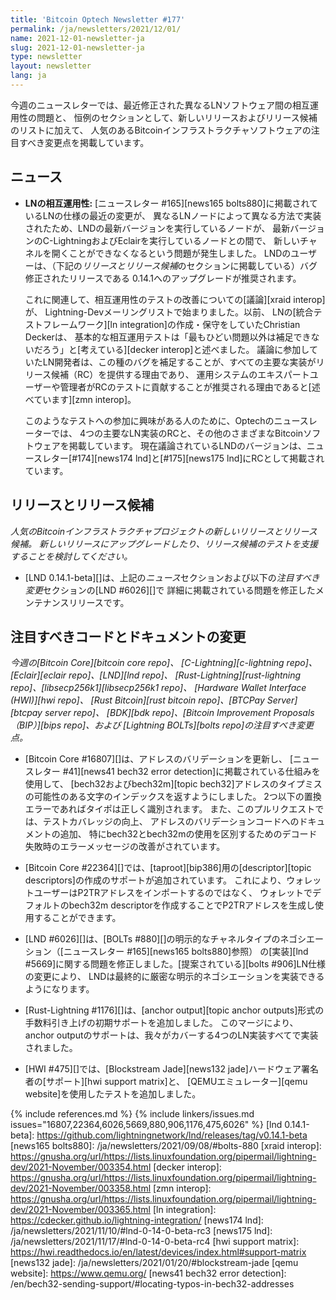 ```yaml
---
title: 'Bitcoin Optech Newsletter #177'
permalink: /ja/newsletters/2021/12/01/
name: 2021-12-01-newsletter-ja
slug: 2021-12-01-newsletter-ja
type: newsletter
layout: newsletter
lang: ja
---
```

今週のニュースレターでは、最近修正された異なるLNソフトウェア間の相互運用性の問題と、
恒例のセクションとして、新しいリリースおよびリリース候補のリストに加えて、
人気のあるBitcoinインフラストラクチャソフトウェアの注目すべき変更点を掲載しています。

## ニュース

- **LNの相互運用性:** [ニュースレター #165][news165 bolts880]に掲載されているLNの仕様の最近の変更が、
  異なるLNノードによって異なる方法で実装されたため、LNDの最新バージョンを実行しているノードが、
  最新バージョンのC-LightningおよびEclairを実行しているノードとの間で、
  新しいチャネルを開くことができなくなるという問題が発生しました。
  LNDのユーザーは、（下記の*リリースとリリース候補*のセクションに掲載している）バグ修正されたリリースである
  0.14.1へのアップグレードが推奨されます。

  これに関連して、相互運用性のテストの改善についての[議論][xraid interop]が、
  Lightning-Devメーリングリストで始まりました。以前、
  LNの[統合テストフレームワーク][ln integration]の作成・保守をしていたChristian Deckerは、
  基本的な相互運用テストは「最もひどい問題以外は補足できないだろう」と[考えている][decker interop]と述べました。
  議論に参加していたLN開発者は、この種のバグを補足することが、すべての主要な実装がリリース候補（RC）を提供する理由であり、
  運用システムのエキスパートユーザーや管理者がRCのテストに貢献することが推奨される理由であると[述べています][zmn interop]。

  このようなテストへの参加に興味がある人のために、Optechのニュースレーターでは、
  4つの主要なLN実装のRCと、その他のさまざまなBitcoinソフトウェアを掲載しています。
  現在議論されているLNDのバージョンは、ニュースレター[#174][news174 lnd]と[#175][news175 lnd]にRCとして掲載されています。

## リリースとリリース候補

*人気のBitcoinインフラストラクチャプロジェクトの新しいリリースとリリース候補。
新しいリリースにアップグレードしたり、リリース候補のテストを支援することを検討してください。*

- [LND 0.14.1-beta][]は、上記の*ニュース*セクションおよび以下の*注目すべき変更*セクションの[LND #6026][]で
  詳細に掲載されている問題を修正したメンテナンスリリースです。

## 注目すべきコードとドキュメントの変更

*今週の[Bitcoin Core][bitcoin core repo]、
[C-Lightning][c-lightning repo]、[Eclair][eclair repo]、[LND][lnd repo]、
[Rust-Lightning][rust-lightning repo]、[libsecp256k1][libsecp256k1 repo]、
[Hardware Wallet Interface (HWI)][hwi repo]、
[Rust Bitcoin][rust bitcoin repo]、[BTCPay Server][btcpay server repo]、
[BDK][bdk repo]、[Bitcoin Improvement Proposals（BIP）][bips repo]、および
[Lightning BOLTs][bolts repo]の注目すべき変更点。*

- [Bitcoin Core #16807][]は、アドレスのバリデーションを更新し、
  [ニュースレター #41][news41 bech32 error detection]に掲載されている仕組みを使用して、
  [bech32およびbech32m][topic bech32]アドレスのタイプミスの可能性のある文字のインデックスを返すようにしました。
  2つ以下の置換エラーであればタイポは正しく識別されます。
  また、このプルリクエストでは、テストカバレッジの向上、
  アドレスのバリデーションコードへのドキュメントの追加、
  特にbech32とbech32mの使用を区別するためのデコード失敗時のエラーメッセージの改善がされています。

- [Bitcoin Core #22364][]では、[taproot][bip386]用の[descriptor][topic descriptors]の作成のサポートが追加されています。
  これにより、ウォレットユーザーはP2TRアドレスをインポートするのではなく、
  ウォレットでデフォルトのbech32m descriptorを作成することでP2TRアドレスを生成し使用することができます。

- [LND #6026][]は、[BOLTs #880][]の明示的なチャネルタイプのネゴシエーション（[ニュースレター #165][news165 bolts880]参照）
  の[実装][lnd #5669]に関する問題を修正しました。[提案されている][bolts #906]LN仕様の変更により、
  LNDは最終的に厳密な明示的ネゴシエーションを実装できるようになります。

- [Rust-Lightning #1176][]は、[anchor output][topic anchor outputs]形式の手数料引き上げの初期サポートを追加しました。
  このマージにより、anchor outputのサポートは、我々がカバーする4つのLN実装すべてで実装されました。

- [HWI #475][]では、[Blockstream Jade][news132 jade]ハードウェア署名者の[サポート][hwi support matrix]と、
  [QEMUエミュレーター][qemu website]を使用したテストを追加しました。

{% include references.md %}
{% include linkers/issues.md issues="16807,22364,6026,5669,880,906,1176,475,6026" %}
[lnd 0.14.1-beta]: https://github.com/lightningnetwork/lnd/releases/tag/v0.14.1-beta
[news165 bolts880]: /ja/newsletters/2021/09/08/#bolts-880
[xraid interop]: https://gnusha.org/url/https://lists.linuxfoundation.org/pipermail/lightning-dev/2021-November/003354.html
[decker interop]: https://gnusha.org/url/https://lists.linuxfoundation.org/pipermail/lightning-dev/2021-November/003358.html
[zmn interop]: https://gnusha.org/url/https://lists.linuxfoundation.org/pipermail/lightning-dev/2021-November/003365.html
[ln integration]: https://cdecker.github.io/lightning-integration/
[news174 lnd]: /ja/newsletters/2021/11/10/#lnd-0-14-0-beta-rc3
[news175 lnd]: /ja/newsletters/2021/11/17/#lnd-0-14-0-beta-rc4
[hwi support matrix]: https://hwi.readthedocs.io/en/latest/devices/index.html#support-matrix
[news132 jade]: /ja/newsletters/2021/01/20/#blockstream-jade
[qemu website]: https://www.qemu.org/
[news41 bech32 error detection]: /en/bech32-sending-support/#locating-typos-in-bech32-addresses
